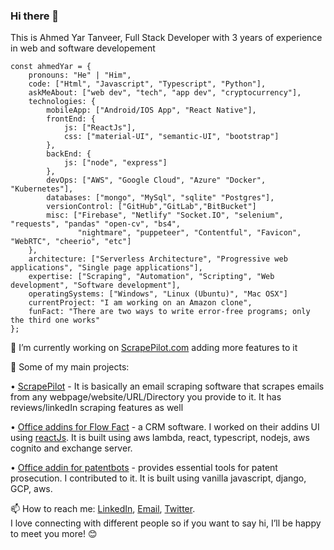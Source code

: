 ### Hi there 👋
This is Ahmed Yar Tanveer, Full Stack Developer with 3 years of experience in web and software developement 

```
const ahmedYar = {
    pronouns: "He" | "Him",
    code: ["Html", "Javascript", "Typescript", "Python"],
    askMeAbout: ["web dev", "tech", "app dev", "cryptocurrency"],
    technologies: {
        mobileApp: ["Android/IOS App", "React Native"],
        frontEnd: {
            js: ["ReactJs"],
            css: ["material-UI", "semantic-UI", "bootstrap"]
        },
        backEnd: {
            js: ["node", "express"]
        },
        devOps: ["AWS", "Google Cloud", "Azure" "Docker", "Kubernetes"],
        databases: ["mongo", "MySql", "sqlite" "Postgres"],
        versionControl: ["GitHub","GitLab","BitBucket"]
        misc: ["Firebase", "Netlify" "Socket.IO", "selenium", "requests", "pandas" "open-cv", "bs4", 
               "nightmare", "puppeteer", "Contentful", "Favicon", "WebRTC", "cheerio", "etc"]
    },
    architecture: ["Serverless Architecture", "Progressive web applications", "Single page applications"],
    expertise: ["Scraping", "Automation", "Scripting", "Web development", "Software development"],
    operatingSystems: ["Windows", "Linux (Ubuntu)", "Mac OSX"]
    currentProject: "I am working on an Amazon clone",
    funFact: "There are two ways to write error-free programs; only the third one works"
};
```
🔭 I’m currently working on [ScrapePilot.com](scrapepilot.com) adding more features to it
   
🚀 Some of my main projects:

• [ScrapePilot](https://scrapepilot.com) - It is basically an email scraping software that scrapes emails from any webpage/website/URL/Directory you provide to it. It has reviews/linkedIn scraping features as well

• [Office addins for Flow Fact](https://www.flowfact.de) - a CRM software. I worked on their addins UI using [reactJs](react.com). It is built using aws lambda, react, typescript, nodejs, aws cognito and exchange server.

• [Office addin for patentbots](https://www.patentbots.com) - provides essential tools for patent prosecution. I contributed to it. It is built using vanilla javascript, django, GCP, aws.

📫 How to reach me: [LinkedIn](https://www.linkedin.com/in/ahmed-yar-tanveer-371486169/), [Email](ahmedyarabbassi@gmail.com), [Twitter](https://www.twitter.com/ahmedyar123).   
   I love connecting with different people so if you want to say hi, I’ll be happy to meet you more! 😊
